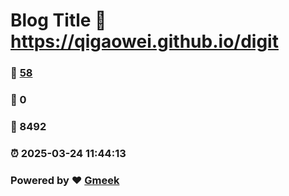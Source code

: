 # Blog Title :link: https://qigaowei.github.io/digit 
### :page_facing_up: [58](https://qigaowei.github.io/digit/tag.html) 
### :speech_balloon: 0 
### :hibiscus: 8492 
### :alarm_clock: 2025-03-24 11:44:13 
### Powered by :heart: [Gmeek](https://github.com/Meekdai/Gmeek)
